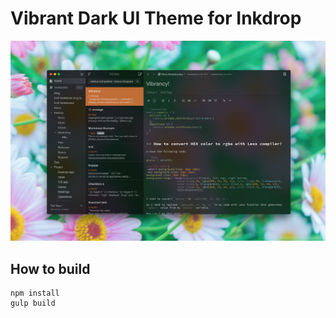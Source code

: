 # Vibrant Dark UI Theme for Inkdrop

![screenshot](./img/screenshot.png)

## How to build

```
npm install
gulp build
```
